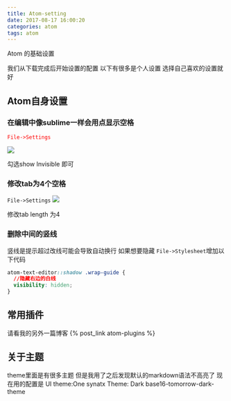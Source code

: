 ```yaml
---
title: Atom-setting
date: 2017-08-17 16:00:20
categories: atom
tags: atom
---
```

Atom 的基础设置
<!--more-->
我们从下载完成后开始设置的配置
以下有很多是个人设置 选择自己喜欢的设置就好
## Atom自身设置
### 在编辑中像sublime一样会用点显示空格
<font color= "red">`File->Settings`</font>

![](http://ou7k0sem6.bkt.clouddn.com/showinvisible.png)

勾选show Invisible 即可

### 修改tab为4个空格
`File->Settings`
![](http://ou7k0sem6.bkt.clouddn.com/tab.png)

修改tab length 为4

### 删除中间的竖线
竖线是提示超过改线可能会导致自动换行 如果想要隐藏
`File->Stylesheet`增加以下代码
``` css
atom-text-editor::shadow .wrap-guide {
  //隐藏右边的白线
  visibility: hidden;
}
```
## 常用插件
请看我的另外一篇博客  {% post_link atom-plugins %}
## 关于主题
theme里面是有很多主题 但是我用了之后发现默认的markdown语法不高亮了 现在用的配置是 UI theme:One synatx Theme: Dark base16-tomorrow-dark-theme
